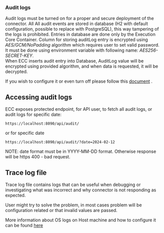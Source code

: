 ### Audit logs <a href="#auditlogs" id="auditlogs"></a>

Audit logs must be turned on for a proper and secure deployment of the connector. All 
All audit events are stored in database (H2 with default configuration, possible to replace with PostgreSQL), this way tampering of the logs is prohibited. Entries in database are done only by the Execution Core Container. Column for storing auditLog entry is encrypted using *AES/GCM/NoPadding* algorithm which requires user to set valid password. It must be done using environment variable with following name: *AES256-SECRET-KEY*. </br>
When ECC inserts audit entry into Database, AuditLog value will be encrypted using provided algorithm, and when data is requested, it will be decrypted.</br>

If you wish to configure it or even turn off please follow this [document](https://github.com/Engineering-Research-and-Development/true-connector-execution_core_container/blob/1.14.8/doc/AUDIT.md) .


## Accessing audit logs

ECC exposes protected endpoint, for API user, to fetch all audit logs, or audit logs for specific date:

```
https://localhost:8090/api/audit/
```

or for specific date

```
https://localhost:8090/api/audit/?date=2024-02-12
```

NOTE: date format must be in YYYY-MM-DD format. Otherwise response will be https 400 - bad request.

## Trace log file

Trace log file contains logs that can be useful when debugging or investigating what was incorrect and why connector is not responding as expected. 

User might try to solve the problem, in most cases problem will be configuration related or that invalid values are passed.

More information about OS logs on Host machine and how to configure it can be found [here](os-logs-configuration.md)